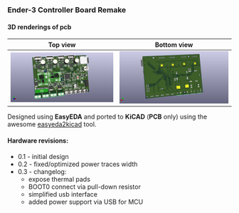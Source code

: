 ### Ender-3 Controller Board Remake

#### 3D renderings of pcb

Top view | Bottom view
------------ | -------------
![Alt text](kicad/renderings/top.png?raw=true "top view") | ![Alt text](kicad/renderings/bottom.png?raw=true "bottom view")

Designed using **EasyEDA** and ported to **KiCAD** (**PCB** only) using the awesome [easyeda2kicad](<https://github.com/wokwi/easyeda2kicad>) tool.

#### Hardware revisions:

- 0.1 - initial design
- 0.2 - fixed/optimized power traces width
- 0.3 - changelog:
  - expose thermal pads
  - BOOT0 connect via pull-down resistor
  - simplified usb interface
  - added power support via USB for MCU
